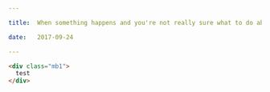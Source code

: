 ```yaml
---

title:  When something happens and you're not really sure what to do about it, so you just kind of ignore it but also regret it!

date:   2017-09-24

---
```


```html
<div class="mb1">
  test
</div>
```
